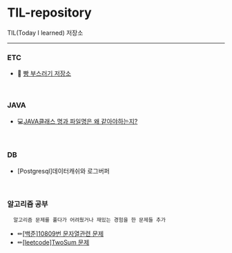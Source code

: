 # TIL-repository
TIL(Today I learned) 저장소

---
### ETC
* 🍞 [빵 부스러기 저장소](https://github.com/rlarudgkswkd/TIL-repository/blob/master/ETC/BreadComb.md)
<br>

### JAVA
* 💻[JAVA클래스 명과 파일명은 왜 같아야하는지?](https://github.com/rlarudgkswkd/TIL-repository/blob/master/JAVA/ClassNamingReason.md)
<br>

### DB
* [Postgresql]데이터캐쉬와 로그버퍼
<br>

### 알고리즘 공부
      알고리즘 문제를 풀다가 어려웠거나 재밌는 경험을 한 문제들 추가
* ✏[[백준]10809번 문자열관련 문제](https://github.com/rlarudgkswkd/TIL-repository/blob/master/%EC%95%8C%EA%B3%A0%EB%A6%AC%EC%A6%98%20%EA%B3%B5%EB%B6%80/%EB%B0%B1%EC%A4%80/10809%EB%AC%B8%EC%A0%9C/Readme.md)
* ✏[[leetcode]TwoSum 문제](https://github.com/rlarudgkswkd/TIL-repository/blob/master/%EC%95%8C%EA%B3%A0%EB%A6%AC%EC%A6%98%20%EA%B3%B5%EB%B6%80/leetcode/TwoSum_%EA%B2%BD%ED%95%9C%ED%92%80%EC%9D%B4.md)
